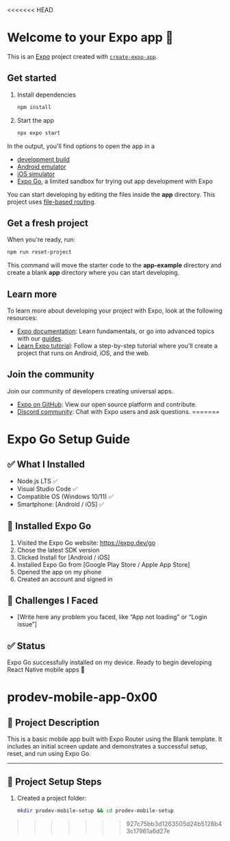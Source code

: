 <<<<<<< HEAD
# Welcome to your Expo app 👋

This is an [Expo](https://expo.dev) project created with [`create-expo-app`](https://www.npmjs.com/package/create-expo-app).

## Get started

1. Install dependencies

   ```bash
   npm install
   ```

2. Start the app

   ```bash
   npx expo start
   ```

In the output, you'll find options to open the app in a

- [development build](https://docs.expo.dev/develop/development-builds/introduction/)
- [Android emulator](https://docs.expo.dev/workflow/android-studio-emulator/)
- [iOS simulator](https://docs.expo.dev/workflow/ios-simulator/)
- [Expo Go](https://expo.dev/go), a limited sandbox for trying out app development with Expo

You can start developing by editing the files inside the **app** directory. This project uses [file-based routing](https://docs.expo.dev/router/introduction).

## Get a fresh project

When you're ready, run:

```bash
npm run reset-project
```

This command will move the starter code to the **app-example** directory and create a blank **app** directory where you can start developing.

## Learn more

To learn more about developing your project with Expo, look at the following resources:

- [Expo documentation](https://docs.expo.dev/): Learn fundamentals, or go into advanced topics with our [guides](https://docs.expo.dev/guides).
- [Learn Expo tutorial](https://docs.expo.dev/tutorial/introduction/): Follow a step-by-step tutorial where you'll create a project that runs on Android, iOS, and the web.

## Join the community

Join our community of developers creating universal apps.

- [Expo on GitHub](https://github.com/expo/expo): View our open source platform and contribute.
- [Discord community](https://chat.expo.dev): Chat with Expo users and ask questions.
=======
# Expo Go Setup Guide

## ✅ What I Installed
- Node.js LTS ✅
- Visual Studio Code ✅
- Compatible OS (Windows 10/11) ✅
- Smartphone: [Android / iOS] ✅

## 📱 Installed Expo Go
1. Visited the Expo Go website: https://expo.dev/go
2. Chose the latest SDK version
3. Clicked Install for [Android / iOS]
4. Installed Expo Go from [Google Play Store / Apple App Store]
5. Opened the app on my phone
6. Created an account and signed in

## 📓 Challenges I Faced
- [Write here any problem you faced, like “App not loading” or “Login issue”]

## ✅ Status
Expo Go successfully installed on my device.
Ready to begin developing React Native mobile apps 🎉
# prodev-mobile-app-0x00

## 📱 Project Description

This is a basic mobile app built with Expo Router using the Blank template. It includes an initial screen update and demonstrates a successful setup, reset, and run using Expo Go.

---

## 🧩 Project Setup Steps

1. Created a project folder:
   ```bash
   mkdir prodev-mobile-setup && cd prodev-mobile-setup

>>>>>>> 927c75bb3d1263505d24b5128b43c17961a6d27e
